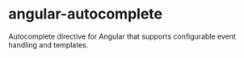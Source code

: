 # angular-autocomplete
Autocomplete directive for Angular that supports configurable event handling and templates.
